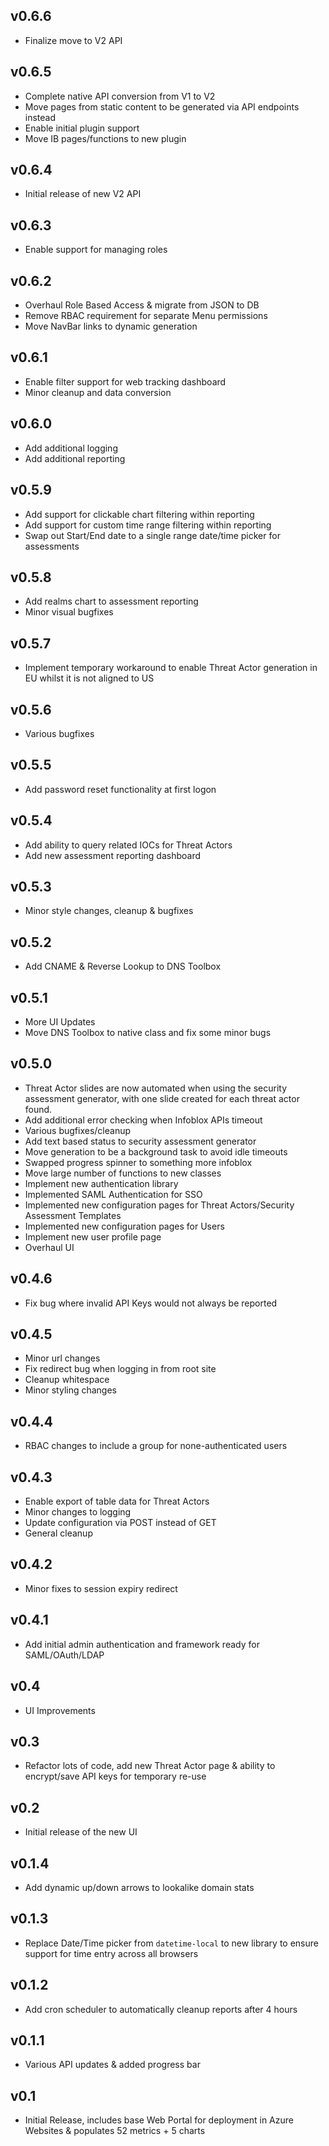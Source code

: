 ## v0.6.6
- Finalize move to V2 API

## v0.6.5
- Complete native API conversion from V1 to V2
- Move pages from static content to be generated via API endpoints instead
- Enable initial plugin support
- Move IB pages/functions to new plugin

## v0.6.4
- Initial release of new V2 API

## v0.6.3
- Enable support for managing roles

## v0.6.2
- Overhaul Role Based Access & migrate from JSON to DB
- Remove RBAC requirement for separate Menu permissions
- Move NavBar links to dynamic generation

## v0.6.1
- Enable filter support for web tracking dashboard
- Minor cleanup and data conversion

## v0.6.0
- Add additional logging
- Add additional reporting

## v0.5.9
- Add support for clickable chart filtering within reporting
- Add support for custom time range filtering within reporting
- Swap out Start/End date to a single range date/time picker for assessments

## v0.5.8
- Add realms chart to assessment reporting
- Minor visual bugfixes

## v0.5.7
- Implement temporary workaround to enable Threat Actor generation in EU whilst it is not aligned to US

## v0.5.6
- Various bugfixes

## v0.5.5
- Add password reset functionality at first logon

## v0.5.4
- Add ability to query related IOCs for Threat Actors
- Add new assessment reporting dashboard

## v0.5.3
- Minor style changes, cleanup & bugfixes

## v0.5.2
- Add CNAME & Reverse Lookup to DNS Toolbox

## v0.5.1
- More UI Updates
- Move DNS Toolbox to native class and fix some minor bugs

## v0.5.0
- Threat Actor slides are now automated when using the security assessment generator, with one slide created for each threat actor found.
- Add additional error checking when Infoblox APIs timeout
- Various bugfixes/cleanup
- Add text based status to security assessment generator
- Move generation to be a background task to avoid idle timeouts
- Swapped progress spinner to something more infoblox
- Move large number of functions to new classes
- Implement new authentication library
- Implemented SAML Authentication for SSO
- Implemented new configuration pages for Threat Actors/Security Assessment Templates
- Implemented new configuration pages for Users
- Implement new user profile page
- Overhaul UI

## v0.4.6
- Fix bug where invalid API Keys would not always be reported

## v0.4.5
- Minor url changes
- Fix redirect bug when logging in from root site
- Cleanup whitespace
- Minor styling changes

## v0.4.4
- RBAC changes to include a group for none-authenticated users

## v0.4.3
- Enable export of table data for Threat Actors
- Minor changes to logging
- Update configuration via POST instead of GET
- General cleanup

## v0.4.2
- Minor fixes to session expiry redirect

## v0.4.1
- Add initial admin authentication and framework ready for SAML/OAuth/LDAP

## v0.4
- UI Improvements

## v0.3
- Refactor lots of code, add new Threat Actor page & ability to encrypt/save API keys for temporary re-use

## v0.2
- Initial release of the new UI

## v0.1.4
- Add dynamic up/down arrows to lookalike domain stats

## v0.1.3
- Replace Date/Time picker from `datetime-local` to new library to ensure support for time entry across all browsers

## v0.1.2
- Add cron scheduler to automatically cleanup reports after 4 hours

## v0.1.1
- Various API updates & added progress bar

## v0.1
- Initial Release, includes base Web Portal for deployment in Azure Websites & populates 52 metrics + 5 charts